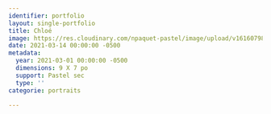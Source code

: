 ```yaml
---
identifier: portfolio
layout: single-portfolio
title: Chloé
image: https://res.cloudinary.com/npaquet-pastel/image/upload/v1616079852/Chlo%C3%A9_lckjsu.jpg
date: 2021-03-14 00:00:00 -0500
metadata:
  year: 2021-03-01 00:00:00 -0500
  dimensions: 9 X 7 po
  support: Pastel sec
  type: ''
categorie: portraits

---
```

